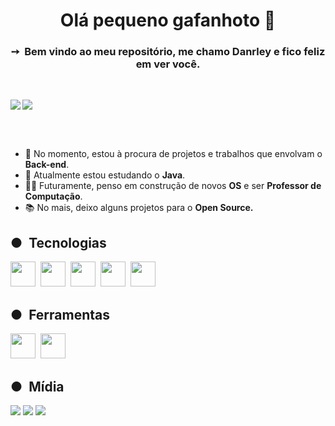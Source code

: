 

<!--guanabara references-->          

<h1 align="center">Olá pequeno gafanhoto 🖖</h1>

<h3 align="center">➙&nbsp;&nbsp;Bem vindo ao meu repositório, me chamo Danrley e fico feliz em ver você.</h3>

<br>

<p>
<a href="https://github.com/anuraghazra/github-readme-stats"><img src = "https://github-readme-stats.vercel.app/api?username=dynmopi&show_icons=true&theme=dark" align="left"></a>
</p>

<p>
    <a href="https://github.com/anuraghazra/github-readme-stats"><img src = "https://github-readme-stats.vercel.app/api/top-langs/?username=dynmopi&layout=compact&theme=dark" align="center"></a>
</p>


<br>
<br>
<ul>
    <li>
        🔭 No momento, estou à procura de projetos e trabalhos que envolvam o <strong>Back-end</strong>.
    </li>
    <li>
        🌱 Atualmente estou estudando o <strong>Java</strong>.
    </li>
    <li>
        🧑‍💻 Futuramente, penso em construção de novos <strong>OS</strong> e ser <strong>Professor de Computação</strong>.
    </li>
    <li>
        📚 No mais, deixo alguns projetos para o <strong>Open Source.</strong>
    </li>
</ul>
<h2>●&nbsp;&nbsp;Tecnologias</h2>


<a href="https://developer.mozilla.org/pt-BR/docs/Web/JavaScript"><img src="https://cdn.jsdelivr.net/gh/devicons/devicon@latest/icons/javascript/javascript-original.svg" height="40px" /></a>&nbsp;
<a href="https://developer.mozilla.org/pt-BR/docs/Web/HTML"><img src="https://cdn.jsdelivr.net/gh/devicons/devicon@latest/icons/html5/html5-original.svg" height="40px"/></a>&nbsp;
<a href="https://developer.mozilla.org/pt-BR/docs/Web/CSS"><img src="https://cdn.jsdelivr.net/gh/devicons/devicon@latest/icons/css3/css3-original.svg" height="40px" /></a>&nbsp;
<a href="https://www.linux.org/"><img src="https://cdn.jsdelivr.net/gh/devicons/devicon@latest/icons/linux/linux-original.svg" height="40px"/></a>&nbsp;
<a href="https://www.debian.org/"><img src="https://cdn.jsdelivr.net/gh/devicons/devicon@latest/icons/debian/debian-original.svg" height="40px"/></a>&nbsp;


<h2>●&nbsp;&nbsp;Ferramentas</h2>
<a href="https://www.figma.com/"><img src="https://cdn.jsdelivr.net/gh/devicons/devicon@latest/icons/figma/figma-original.svg" height="40px"/></a>&nbsp;
<a href="https://inkscape.org/"><img src="https://cdn.jsdelivr.net/gh/devicons/devicon@latest/icons/inkscape/inkscape-original.svg" height ="40px"/></a>&nbsp;


<h2>●&nbsp;&nbsp;Mídia</h2>

<a href="https://www.youtube.com/channel/UCNuWW5cWPvGkBQ1U6403bvA"><img src="https://img.shields.io/badge/YouTube-FF0000?style=for-the-badge&logo=youtube&logoColor=white"></img></a>
<a href = "mailto:contato.devdan@gmail.com"><img src="https://img.shields.io/badge/Gmail-D14836?style=for-the-badge&logo=gmail&logoColor=white"></a></img><!--<a href="https://www.instagram.com/dev.danrley/"><img src="https://img.shields.io/badge/Instagram-E4405F?style=for-the-badge&logo=instagram&logoColor=white"></a></img> -->
<a href="https://www.linkedin.com/in/danrley-maranhão">
<img src="https://img.shields.io/badge/LinkedIn-0077B5?style=for-the-badge&logo=linkedin&logoColor=white"></img>
</a>

<!--futuramente: <a href="#"><img src="https://img.shields.io/badge/Discord-7289DA?style=for-the-badge&logo=discord&logoColor=white"></img></a>-->


          
          
          
          

        
          
